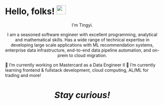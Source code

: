 # Hello, folks! <img src="https://raw.githubusercontent.com/MartinHeinz/MartinHeinz/master/wave.gif" width="30px">
<p align='center'>
I'm Tingyi.
</p>
<p align='center'>I am a seasoned software engineer with excellent programming, analytical and mathematical skills. Has a wide range of technical expertise in
developing large scale applications with ML recommendation systems, enterprise data infrastructure, end-to-end data pipeline
automation, and on-prem to cloud migration. 

🔭 I’m currently working on Mastercard as a Data Engineer II
🌱 I’m currently learning frontend & fullstack development, cloud computing, AL/ML for trading and more!</p>

<h1 align='center'><i>Stay curious!</i></h1>



